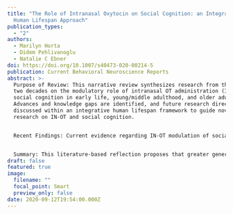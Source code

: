 ```yaml
---
title: "The Role of Intranasal Oxytocin on Social Cognition: an Integrative
  Human Lifespan Approach"
publication_types:
  - "2"
authors:
  - Marilyn Horta
  - Didem Pehlivanoglu
  - Natalie C Ebner
doi: https://doi.org/10.1007/s40473-020-00214-5
publication: Current Behavioral Neuroscience Reports
abstract: >-
  Purpose of Review: This narrative review synthesizes research from the last
  two decades on the modulatory role of intranasal OT administration (IN-OT) on
  social cognition in early life, young/middle adulthood, and older adulthood.
  Advances and knowledge gaps are identified, and future research directions are
  discussed within an integrative human lifespan framework to guide novel
  research on IN-OT and social cognition.


  Recent Findings: Current evidence regarding IN-OT modulation of social-cognitive processes, behavior, and related neurocircuitry is mixed with some studies suggesting benefits (e.g., improved social perception/interactions, emotion processing) depending on contextual (e.g., social stimuli) and interindividual factors (e.g., age, sex, clinical status). Current research, however, is limited by a focus on isolated life phases, males, and select clinical populations as well as a lack of standardized protocols.


  Summary: This literature-based reflection proposes that greater generalizability of findings and scientific advancement on social-cognitive modulation via IN-OT requires standardized, multi-method, longitudinal, and cross-sequential assessments in well-powered, well-controlled, and representative samples in line with an integrative lifespan approach, which considers development as a lifelong dynamic process involving both change and stability characterized by the interplay between genetic, neurobiological, and socio-behavioral factors.
draft: false
featured: true
image:
  filename: ""
  focal_point: Smart
  preview_only: false
date: 2020-09-12T19:54:00.000Z
---
```

